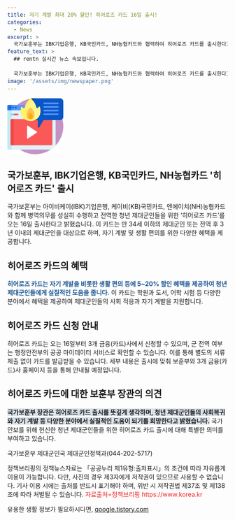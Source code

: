 ```yaml
---
title: 자기 계발 최대 20% 할인! 히어로즈 카드 16일 출시!
categories:
  - News
excerpt: >
  국가보훈부는 IBK기업은행, KB국민카드, NH농협카드와 협력하여 히어로즈 카드를 출시한다고 밝혔다. 이 카드는 제대군인들의 사회 복귀와 자기 계발을 돕기 위해 만 34세 이하의 제대군인 또는 전역 후 3년 이내의 제대군인을 대상으로 하며, 학원, 도서, 어학 시험 등에서 5~20% 할인 혜택을 제공한다. 행정안전부의 공공 마이데이터 서비스를 통해 군 전역 여부를 확인하며 별도의 서류 제출 없이 카드를 발급받을 수 있다. 
feature_text: >
  ## rentn 실시간 뉴스 속보입니다.

  국가보훈부는 IBK기업은행, KB국민카드, NH농협카드와 협력하여 히어로즈 카드를 출시한다고 밝혔다. 이 카드는 제대군인들의 사회 복귀와 자기 계발을 돕기 위해 만 34세 이하의 제대군인 또는 전역 후 3년 이내의 제대군인을 대상으로 하며, 학원, 도서, 어학 시험 등에서 5~20% 할인 혜택을 제공한다. 행정안전부의 공공 마이데이터 서비스를 통해 군 전역 여부를 확인하며 별도의 서류 제출 없이 카드를 발급받을 수 있다. 
image: '/assets/img/newspaper.png'
---
```


<p><img src="/assets/img/news.png" alt="rentncar 속보" /></p>

<h2 data-ke-size="size26">국가보훈부, IBK기업은행, KB국민카드, NH농협카드 '히어로즈 카드' 출시</h2>

<p>국가보훈부는 아이비케이(IBK)기업은행, 케이비(KB)국민카드, 엔에이치(NH)농협카드와 함께 병역의무를 성실히 수행하고 전역한 청년 제대군인들을 위한 ‘히어로즈 카드’를 오는 16일 출시한다고 밝혔습니다. 이 카드는 만 34세 이하의 제대군인 또는 전역 후 3년 이내의 제대군인을 대상으로 하며, 자기 계발 및 생활 편의를 위한 다양한 혜택을 제공합니다.</p>

<p data-ke-size="size16"></p>

<h2 data-ke-size="size24">히어로즈 카드의 혜택</h2>

<p><b><span style="color: #1a5490;">히어로즈 카드는 자기 계발을 비롯한 생활 편의 등에 5~20% 할인 혜택을 제공하여 청년 제대군인들에게 실질적인 도움을 줍니다.</span></b> 이 카드는 학원과 도서, 어학 시험 등 다양한 분야에서 혜택을 제공하여 제대군인들의 사회 적응과 자기 계발을 지원합니다.</p>

<p data-ke-size="size16"></p>

<h2 data-ke-size="size24">히어로즈 카드 신청 안내</h2>

<p>히어로즈 카드는 오는 16일부터 3개 금융(카드)사에서 신청할 수 있으며, 군 전역 여부는 행정안전부의 공공 마이데이터 서비스로 확인할 수 있습니다. 이를 통해 별도의 서류 제출 없이 카드를 발급받을 수 있습니다. 세부 내용은 출시에 맞춰 보훈부와 3개 금융(카드)사 홈페이지 등을 통해 안내될 예정입니다.</p>

<p data-ke-size="size16"></p>

<h2 data-ke-size="size24">히어로즈 카드에 대한 보훈부 장관의 의견</h2>

<p><b><span style="background-color: #21538527;">국가보훈부 장관은 히어로즈 카드 출시를 뜻깊게 생각하며, 청년 제대군인들의 사회복귀와 자기 계발 등 다양한 분야에서 실질적인 도움이 되기를 희망한다고 밝혔습니다.</span></b> 국가안보를 위해 헌신한 청년 제대군인들을 위한 히어로즈 카드 출시에 대해 특별한 의미를 부여하고 있습니다.</p>

<p data-ke-size="size16"></p>

<p>국가보훈부 제대군인국 제대군인정책과(044-202-5717)</p>

<p>정책브리핑의 정책뉴스자료는 「공공누리 제1유형:출처표시」의 조건에 따라 자유롭게 이용이 가능합니다. 다만, 사진의 경우 제3자에게 저작권이 있으므로 사용할 수 없습니다. 기사 이용 시에는 출처를 반드시 표기해야 하며, 위반 시 저작권법 제37조 및 제138조에 따라 처벌될 수 있습니다. <span style="color: #ee2323;">자료출처=정책브리핑 https://www.korea.kr</span></p>
유용한 생활 정보가 필요하시다면, <a href="https://qoogle.tistory.com" rel="dofollow">qoogle.tistory.com</a>


